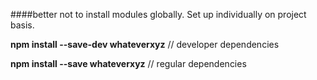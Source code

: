 ####better not to install modules globally. Set up individually on project basis.

**npm install --save-dev whateverxyz**  // developer dependencies

**npm install --save whateverxyz**      // regular dependencies
